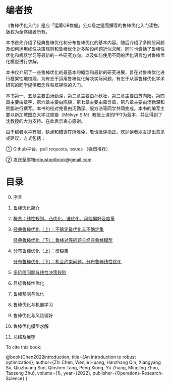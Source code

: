 # 编者按 

《鲁棒优化入门》是应「运筹OR帷幄」公众号之邀而撰写的鲁棒优化入门读物。版权为全体编者所有。

本书首先介绍了经典鲁棒优化和分布鲁棒优化的基本内容。随后介绍了多阶段问题及如何运用线性决策规则和鲁棒优化对多阶段问题近似求解。同时也囊括了鲁棒性优化和机器学习等最新的一些研究方向，以及如何使用不同的优化语言包对鲁棒优化模型进行求解。

本书仅介绍了一些鲁棒优化的最基本的概念和最新的研究进展，旨在对鲁棒优化进行框架性地梳理，为有志于运用鲁棒优化解决实际问题，有志于从事鲁棒优化学术研究的同学提供概念性和框架性的入门。

本书第一、五章主要由汤勤深，第二章主要由孙秋壮，第三章主要由苏向阳，第四章主要由章宇，第六章主要由陈植，第七章主要由覃含章，第八章主要由汤勤深和熊鹏进行撰写。本书的校对完善由汤勤深、殷方浩等同学共同完成。本书的编写主要以新加坡国立大学沈顺璇（Melvyn SIM）教授上课的PPT为蓝本，并且得到了沈教授的大力支持。在此表示衷心感谢。

由于编者水平有限，缺点和错误在所难免，敬请批评指正。欢迎读者朋友提出意见或建议，方式包括：

① Github平台，pull requests, issues （强烈推荐）

② 发送至邮箱[robustoptbook@gmail.com](mailto:robustoptbook@gmail.com)

# 目录

0. 序言
1. [鲁棒优化简介](https://github.com/Operations-Research-Science/Ebook-An_introduction_to_robust_optimization/blob/main/ch1.pdf)
2. [概览：线性规划、凸优化、锥优化、风险偏好及度量](https://github.com/Operations-Research-Science/Ebook-An_introduction_to_robust_optimization/blob/main/ch2.pdf)
3. [经典鲁棒优化（上）：不确定最优化与不确定集](https://github.com/Operations-Research-Science/Ebook-An_introduction_to_robust_optimization/blob/main/ch3_1.pdf)

   [经典鲁棒优化（下）：鲁棒对等问题与经典鲁棒模型](https://github.com/Operations-Research-Science/Ebook-An_introduction_to_robust_optimization/blob/main/ch3_2.pdf)
4. [分布鲁棒优化（上）：模糊集](https://github.com/Operations-Research-Science/Ebook-An_introduction_to_robust_optimization/blob/main/ch4_1.pdf) 

   [分布鲁棒优化（下）：机会约束问题、分布鲁棒线性优化](https://github.com/Operations-Research-Science/Ebook-An_introduction_to_robust_optimization/blob/main/ch4_2.pdf) 
5. [多阶段问题与线性决策规则](https://github.com/Operations-Research-Science/Ebook-An_introduction_to_robust_optimization/blob/main/ch5.pdf)
6. 目标鲁棒性优化
7. 鲁棒预测与优化
8. 鲁棒优化与机器学习
9. 鲁棒优化与风险偏好
10. 鲁棒优化模型求解
11. 总结及展望

To cite this book: 

@book{Chen2022introduction,
  title={An introduction to robust optimization},
  author={Zhi Chen, Wenjie Huang, Hanzhang Qin, Xiangyang Su, Qiuzhuang Sun, Qinshen Tang, Peng Xiong, Yu Zhang, Mingling Zhou, Taozeng Zhu},
  volume={1},
  year={2022},
  publisher={Operations-Research-Science}
}
